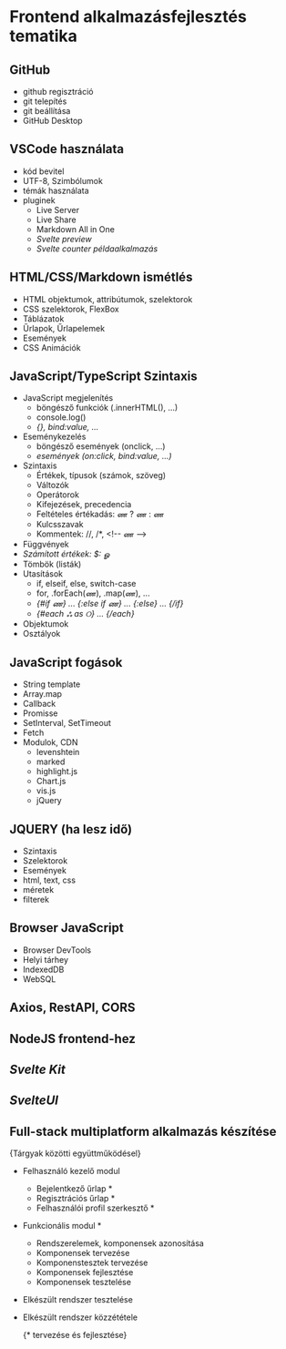 # Frontend alkalmazásfejlesztés tematika

## GitHub

- github regisztráció
- git telepítés
- git beállítása
- GitHub Desktop

## VSCode használata

- kód bevitel
- UTF-8, Szimbólumok
- témák használata
- pluginek
  - Live Server
  - Live Share
  - Markdown All in One
  - _Svelte preview_
  - _Svelte counter példaalkalmazás_

## HTML/CSS/Markdown ismétlés

- HTML objektumok, attribútumok, szelektorok
- CSS szelektorok, FlexBox
- Táblázatok
- Űrlapok, Űrlapelemek
- Események
- CSS Animációk

## JavaScript/TypeScript Szintaxis

- JavaScript megjelenítés
  - böngésző funkciók (.innerHTML(), ...)
  - console.log()
  - _{}, bind:value, ..._
- Eseménykezelés
  - böngésző események (onclick, ...)
  - _események (on:click, bind:value, ...)_
- Szintaxis
  - Értékek, típusok (számok, szöveg)
  - Változók
  - Operátorok
  - Kifejezések, precedencia
  - Feltételes értékadás: ண ? ண : ண
  - Kulcsszavak
  - Kommentek: //, /*, &lt;!-- ண -->
- Függvények
- _Számított értékek: $: ௐ_
- Tömbök (listák)
- Utasítások
  - if, elseif, else, switch-case
  - for, .forEach(ண), .map(ண), ...
  - _{#if ண} ... {:else if ண} ... {:else} ... {/if}_
  - _{#each ஃ as ୦} ... {/each}_
- Objektumok
- Osztályok

## JavaScript fogások

- String template
- Array.map
- Callback
- Promisse
- SetInterval, SetTimeout
- Fetch
- Modulok, CDN
  - levenshtein
  - marked
  - highlight.js
  - Chart.js
  - vis.js
  - jQuery

## JQUERY (ha lesz idő)

- Szintaxis
- Szelektorok
- Események
- html, text, css
- méretek
- filterek

## Browser JavaScript

- Browser DevTools
- Helyi tárhey
- IndexedDB
- WebSQL

## Axios, RestAPI, CORS

## NodeJS frontend-hez

## _Svelte Kit_

## _SvelteUI_

## Full-stack multiplatform alkalmazás készítése

  {Tárgyak közötti együttműködésel}

- Felhasználó kezelő modul
  - Bejelentkező űrlap *
  - Regisztrációs űrlap *
  - Felhasználói profil szerkesztő *
- Funkcionális modul *
  - Rendszerelemek, komponensek azonosítása
  - Komponensek tervezése
  - Komponenstesztek tervezése
  - Komponensek fejlesztése
  - Komponensek tesztelése
- Elkészült rendszer tesztelése
- Elkészült rendszer közzététele

  {* tervezése és fejlesztése}
